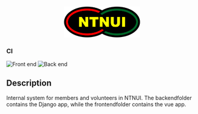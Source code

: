 <p align="center">
<img width="200" src="backend/ntnui/media/logo/ntnui.svg" />
</p>

### CI
![Front end](https://github.com/NTNUI/koiene-booking/workflows/Front-end%20lint%20and%20test%20CI/badge.svg)
![Back end](https://github.com/NTNUI/koiene-booking/workflows/Backend%20build,%20test%20and%20lint/badge.svg)

## Description

Internal system for members and volunteers in NTNUI. The backendfolder contains the Django app, while the frontendfolder contains the vue app.
 
